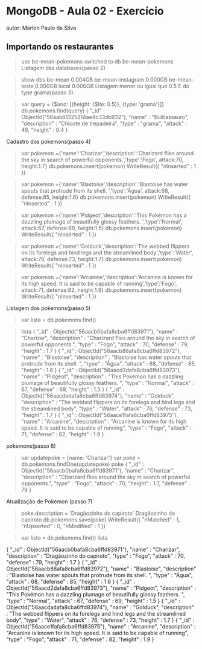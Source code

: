 # MongoDB - Aula 02 - Exercício
autor: Marlon Paulo da Silva

## Importando os restaurantes

>use be-mean-pokemons
switched to db be-mean-pokemons
Listagem das databases(passo 2)

> show dbs
be-mean            0.004GB
be-mean-instagram  0.000GB
be-mean-teste      0.000GB
local              0.000GB
Listagem menor ou igual que 0.5 E do type grama(passo 3)

> var query = {$and: [{height: {$lte: 0.5}}, {type: 'grama'}]}
> db.pokemons.find(query)
{ 
    "_id" : ObjectId("56aab61325214ae4c33db932"), 
    "name" : "Bulbassauro", 
    "description" : "Chicote de trepadeira", 
    "type" : "grama", 
    "attack" : 49, 
    "height" : 0.4 
}


Cadastro dos pokemons(passo 4)


> var pokemon ={'name':'Charizar','description':'Charizard flies around the sky in search of powerful opponents.','type':'Fogo', attack:70, height:1.7}
> db.pokemons.insert(pokemon)
WriteResult({ "nInserted" : 1 })

> var pokemon ={'name':'Blastoise','description':'Blastoise has water spouts that protrude from its shell. ','type':'Água', attack:68, defense:85, height:1.6}
> db.pokemons.insert(pokemon)
WriteResult({ "nInserted" : 1 })

> var pokemon ={'name':'Pidgeot','description':'This Pokémon has a dazzling plumage of beautifully glossy feathers. ','type':'Normal', attack:67, defense:69, height:1.5}
> db.pokemons.insert(pokemon)
WriteResult({ "nInserted" : 1 })

> var pokemon ={'name':'Golduck','description':'The webbed flippers on its forelegs and hind legs and the streamlined body','type':'Water', attack:76, defense:73, height:1.7}
> db.pokemons.insert(pokemon)
WriteResult({ "nInserted" : 1 })

> var pokemon ={'name':'Arcanine','description':'Arcanine is known for its high speed. It is said to be capable of running','type':'Fogo', attack:71, defense:82, height:1.9}
> db.pokemons.insert(pokemon)
WriteResult({ "nInserted" : 1 })

Listagem dos pokemons(passo 5)


> var lista = db.pokemons.find()

> lista
{ 
    "_id" : ObjectId("56aacb0bafa8cba6ffd83971"), 
    "name" : "Charizar", 
    "description" : "Charizard flies around the sky in search of powerful opponents.", 
    "type" : "Fogo", 
    "attack" : 70, 
    "defense" : 79,
    "height" : 1.7 
}
{ 
    "_id" : ObjectId("56aacb88afa8cba6ffd83972"), 
    "name" : "Blastoise", 
    "description" : "Blastoise has water spouts that protrude from its shell. ", 
    "type" : "Água", 
    "attack" : 68, 
    "defense" : 85, 
    "height" : 1.6 
}
{ 
    "_id" : ObjectId("56aacd2dafa8cba6ffd83973"), 
    "name" : "Pidgeot", 
    "description" : "This Pokémon has a dazzling plumage of beautifully glossy feathers. ", 
    "type" : "Normal", 
    "attack" : 67, 
    "defense" : 69, 
    "height" : 1.5 
}
{ 
    "_id" : ObjectId("56aacdadafa8cba6ffd83974"), 
    "name" : "Golduck", 
    "description" : "The webbed flippers on its forelegs and hind legs and the streamlined body", 
    "type" : "Water", 
    "attack" : 76, 
    "defense" : 73, 
    "height" : 1.7 
}
{ 
    "_id" : ObjectId("56aace1fafa8cba6ffd83975"), 
    "name" : "Arcanine", 
    "description" : "Arcanine is known for its high speed. It is said to be capable of running", 
    "type" : "Fogo", 
    "attack" : 71, 
    "defense" : 82, 
    "height" : 1.9 
}

pokemons(passo 6)


> var updatepoke = {name: 'Charizar'}
> var poke = db.pokemons.findOne(updatepoke)
> poke
{
    "_id" : ObjectId("56aacb0bafa8cba6ffd83971"),
    "name" : "Charizar",
    "description" : "Charizard flies around the sky in search of powerful opponents.",
    "type" : "Fogo",
    "attack" : 70,
    "height" : 1.7,
    "defense" : 79
}

Atualização de Pokemon (passo 7)


> poke.description = 'Dragãozinho do capiroto'
Dragãozinho do capiroto
> db.pokemons.save(poke)
WriteResult({ "nMatched" : 1, "nUpserted" : 0, "nModified" : 1 })


> var lista = db.pokemons.find()
> lista

{ 
    "_id" : ObjectId("56aacb0bafa8cba6ffd83971"), 
    "name" : "Charizar", 
    "description" : "Dragãozinho do capiroto", 
    "type" : "Fogo", 
    "attack" : 70, 
    "defense" : 79,
    "height" : 1.7 
}
{ 
    "_id" : ObjectId("56aacb88afa8cba6ffd83972"), 
    "name" : "Blastoise", 
    "description" : "Blastoise has water spouts that protrude from its shell. ", 
    "type" : "Água", 
    "attack" : 68, 
    "defense" : 85, 
    "height" : 1.6 
}
{ 
    "_id" : ObjectId("56aacd2dafa8cba6ffd83973"), 
    "name" : "Pidgeot", 
    "description" : "This Pokémon has a dazzling plumage of beautifully glossy feathers. ", 
    "type" : "Normal", 
    "attack" : 67, 
    "defense" : 69, 
    "height" : 1.5 
}
{ 
    "_id" : ObjectId("56aacdadafa8cba6ffd83974"), 
    "name" : "Golduck", 
    "description" : "The webbed flippers on its forelegs and hind legs and the streamlined body", 
    "type" : "Water", 
    "attack" : 76, 
    "defense" : 73, 
    "height" : 1.7 
}
{ 
    "_id" : ObjectId("56aace1fafa8cba6ffd83975"), 
    "name" : "Arcanine", 
    "description" : "Arcanine is known for its high speed. It is said to be capable of running", 
    "type" : "Fogo", 
    "attack" : 71, 
    "defense" : 82, 
    "height" : 1.9 
}
